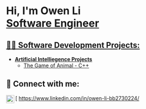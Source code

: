 <h1>Hi, I'm Owen Li <br/><a href="https://github.com/joshmadakor1">Software Engineer</a> <a href="https://www.linkedin.com/in/joshmadakor/"></h1>

<h2>👨‍💻 Software Development Projects:</h2>

- <b>Artificial Intelliegence Projects</b>
  - [The Game of Animal - C++](https://github.com/owenbebebe/AI---The-Game-of-Animal)

<h2> 🤳 Connect with me:</h2>

[<img align="left" alt="Owen Li | LinkedIn" width="22px" src="https://cdn.jsdelivr.net/npm/simple-icons@v3/icons/linkedin.svg" /> https://www.linkedin.com/in/owen-li-bb2730224/


